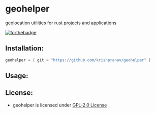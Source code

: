 # geohelper
geolocation utilities for rust projects and applications

[![forthebadge](https://forthebadge.com/images/badges/made-with-rust.svg)](https://forthebadge.com)

## Installation:
```rust
geohelper = { git = "https://github.com/krishpranav/geohelper" }
```

## Usage:

## License:
- geohelper is licensed under [GPL-2.0 License](https://github.com/krishpranav/geohelper/blob/master/LICENSE)

